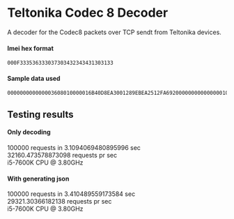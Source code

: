 # Teltonika Codec 8 Decoder
A decoder for the Codec8 packets over TCP sendt from Teltonika devices.

#### Imei hex format
```
000F333536333037303432343431303133
```

#### Sample data used
```
000000000000003608010000016B40D8EA3001289EBEA2512FA692000000000000000105021503010101425E0F01F10000601A014E0000000000000000010000C7CF
```

## Testing results

#### Only decoding
100000 requests in 3.1094069480895996 sec  
32160.473578873098 requests pr sec  
i5-7600K CPU @ 3.80GHz  

#### With generating json
100000 requests in 3.410489559173584 sec  
29321.30366182138 requests pr sec  
i5-7600K CPU @ 3.80GHz  

